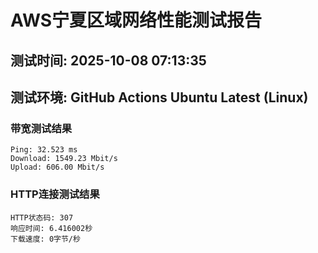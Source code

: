 # AWS宁夏区域网络性能测试报告
## 测试时间: 2025-10-08 07:13:35
## 测试环境: GitHub Actions Ubuntu Latest (Linux)

### 带宽测试结果
```
Ping: 32.523 ms
Download: 1549.23 Mbit/s
Upload: 606.00 Mbit/s
```

### HTTP连接测试结果
```
HTTP状态码: 307
响应时间: 6.416002秒
下载速度: 0字节/秒
```


